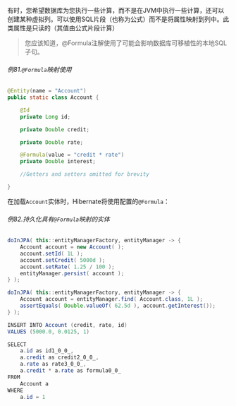 有时，您希望数据库为您执行一些计算，而不是在JVM中执行一些计算，还可以创建某种虚拟列。可以使用SQL片段（也称为公式）而不是将属性映射到列中。此类属性是只读的（其值由公式片段计算）

> 您应该知道，@Formula注解使用了可能会影响数据库可移植性的本地SQL子句。

###### 例81.`@Formula`映射使用

```java
@Entity(name = "Account")
public static class Account {

    @Id
    private Long id;

    private Double credit;

    private Double rate;

    @Formula(value = "credit * rate")
    private Double interest;

    //Getters and setters omitted for brevity

}
```

在加载`Account`实体时，Hibernate将使用配置的`@Formula`：

###### 例82.持久化具有`@Formula`映射的实体

```java
doInJPA( this::entityManagerFactory, entityManager -> {
	Account account = new Account( );
	account.setId( 1L );
	account.setCredit( 5000d );
	account.setRate( 1.25 / 100 );
	entityManager.persist( account );
} );

doInJPA( this::entityManagerFactory, entityManager -> {
	Account account = entityManager.find( Account.class, 1L );
	assertEquals( Double.valueOf( 62.5d ), account.getInterest());
} );
```

```java
INSERT INTO Account (credit, rate, id)
VALUES (5000.0, 0.0125, 1)

SELECT
    a.id as id1_0_0_,
    a.credit as credit2_0_0_,
    a.rate as rate3_0_0_,
    a.credit * a.rate as formula0_0_
FROM
    Account a
WHERE
    a.id = 1
```



